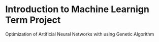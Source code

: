 # Introduction to Machine Learnign Term Project
 Optimization of Artificial Neural Networks with using Genetic Algorithm
